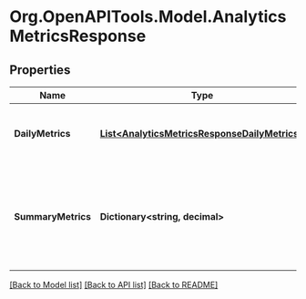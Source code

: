 
# Org.OpenAPITools.Model.AnalyticsMetricsResponse

## Properties

Name | Type | Description | Notes
------------ | ------------- | ------------- | -------------
**DailyMetrics** | [**List&lt;AnalyticsMetricsResponseDailyMetrics&gt;**](AnalyticsMetricsResponseDailyMetrics.md) | Array with the requested daily metric records | [optional] 
**SummaryMetrics** | **Dictionary&lt;string, decimal&gt;** | The metric name and value over the requested period for each requested metric | [optional] 

[[Back to Model list]](../README.md#documentation-for-models)
[[Back to API list]](../README.md#documentation-for-api-endpoints)
[[Back to README]](../README.md)


